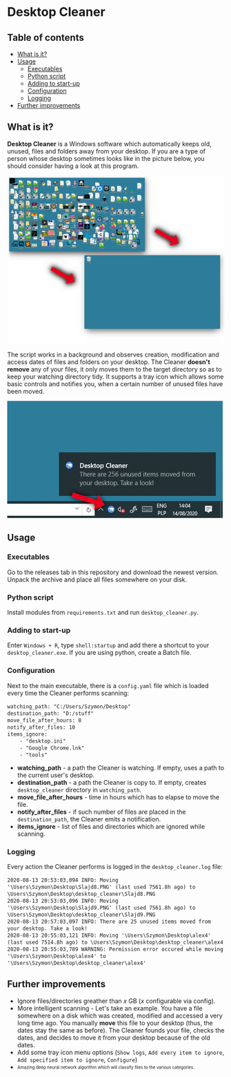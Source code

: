 # Desktop Cleaner

## Table of contents

- [What is it?](#what-is-it)
- [Usage](#usage)
    - [Executables](#executables)
    - [Python script](#python-script)
    - [Adding to start-up](#adding-to-start-up)
    - [Configuration](#configuration)
    - [Logging](#logging)
- [Further improvements](#further-improvements)

## What is it?

**Desktop Cleaner** is a Windows software which automatically keeps old, unused, files and folders away from your desktop. If you are a type of person whose desktop sometimes looks like in the picture below, you should consider having a look at this program.

<img src="ext/usage.png">

The script works in a background and observes creation, modification and access dates of files and folders on your desktop. The Cleaner **doesn't remove** any of your files, it only moves them to the target directory so as to keep your watching directory tidy. It supports a tray icon which allows some basic controls and notifies you, when a certain number of unused files have been moved.

<img src="ext/notifications.png">

## Usage

### Executables
Go to the releases tab in this repository and download the newest version. Unpack the archive and place all files somewhere on your disk.

### Python script
Install modules from `requirements.txt` and run `desktop_cleaner.py`.

### Adding to start-up
Enter `Windows + R`, type `shell:startup` and add there a shortcut to your `desktop_cleaner.exe`. If you are using python, create a Batch file.

### Configuration
Next to the main executable, there is a `config.yaml` file which is loaded every time the Cleaner performs scanning:
```
watching_path: "C:/Users/Szymon/Desktop"
destination_path: "D:/stuff"
move_file_after_hours: 8
notify_after_files: 10
items_ignore:
    - "desktop.ini"
    - "Google Chrome.lnk"
    - "tools"
```

- **watching_path** - a path the Cleaner is watching. If empty, uses a path to the current user's desktop.
- **destination_path** - a path the Cleaner is copy to. If empty, creates `desktop_cleaner` directory in `watching_path`.
- **move_file_after_hours** - time in hours which has to elapse to move the file.
- **notify_after_files** - if such number of files are placed in the `destination_path`, the Cleaner emits a notification.
- **items_ignore** - list of files and directories which are ignored while scanning.

### Logging
Every action the Cleaner performs is logged in the `desktop_cleaner.log` file:
```
2020-08-13 20:53:03,094 INFO: Moving '\Users\Szymon\Desktop\Slajd8.PNG' (last used 7561.8h ago) to \Users\Szymon\Desktop\desktop_cleaner\Slajd8.PNG
2020-08-13 20:53:03,096 INFO: Moving '\Users\Szymon\Desktop\Slajd9.PNG' (last used 7561.8h ago) to \Users\Szymon\Desktop\desktop_cleaner\Slajd9.PNG
2020-08-13 20:57:03,097 INFO: There are 25 unused items moved from your desktop. Take a look!
2020-08-13 20:55:03,121 INFO: Moving '\Users\Szymon\Desktop\alex4' (last used 7514.8h ago) to \Users\Szymon\Desktop\desktop_cleaner\alex4
2020-08-13 20:55:03,789 WARNING: Permission error occured while moving '\Users\Szymon\Desktop\alex4' to '\Users\Szymon\Desktop\desktop_cleaner\alex4'
```

## Further improvements

- Ignore files/directories greather than *x* GB (*x* configurable via config).
- More intelligent scanning - Let's take an example. You have a file somewhere on a disk which was created, modified and accessed a very long time ago. You manually **move** this file to your desktop (thus, the dates stay the same as before). The Cleaner founds your file, checks the dates, and decides to move it from your desktop because of the old dates.
- Add some tray icon menu options (`Show logs`, `Add every item to ignore`, `Add specified item to ignore`, `Configure`)
- <sub><sup>Amazing deep neural network algorithm which will classify files to the various categories.</sup></sub>
